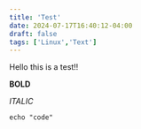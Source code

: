 ```yaml
---
title: 'Test'
date: 2024-07-17T16:40:12-04:00
draft: false
tags: ['Linux','Text']
---
```


Hello this is a test!!

**BOLD**

*ITALIC* 

`echo "code"`


